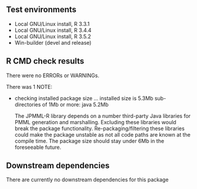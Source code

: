 ## Test environments
* Local GNU/Linux install, R 3.3.1
* Local GNU/Linux install, R 3.4.4
* Local GNU/Linux install, R 3.5.2
* Win-builder (devel and release)

## R CMD check results
There were no ERRORs or WARNINGs.

There was 1 NOTE:

* checking installed package size ...
  installed size is  5.3Mb
  sub-directories of 1Mb or more:
    java 5.2Mb

  The JPMML-R library depends on a number
  third-party Java libraries for PMML generation
  and marshalling. Excluding these libraries
  would break the package functionality.
  Re-packaging/filtering these libraries could
  make the package unstable as not all code paths
  are known at the compile time.
  The package size should stay under 6Mb in the
  foreseeable future.

## Downstream dependencies
There are currently no downstream dependencies for this package